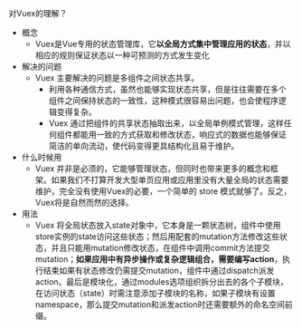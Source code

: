 对Vuex的理解？
- 概念
    - Vuex是Vue专用的状态管理库，它**以全局方式集中管理应用的状态**，并以相应的规则保证状态以一种可预测的方式发生变化
- 解决的问题
    - Vuex 主要解决的问题是多组件之间状态共享。
        - 利用各种通信方式，虽然也能够实现状态共享，但是往往需要在多个组件之间保持状态的一致性，这种模式很容易出问题，也会使程序逻辑变得复杂。
        - Vuex 通过把组件的共享状态抽取出来，以全局单例模式管理，这样任何组件都能用一致的方式获取和修改状态，响应式的数据也能够保证简洁的单向流动，使代码变得更具结构化且易于维护。
- 什么时候用
    - Vuex 并非是必须的，它能够管理状态，但同时也带来更多的概念和框架。如果我们不打算开发大型单页应用或应用里没有大量全局的状态需要维护，完全没有使用Vuex的必要，一个简单的 store 模式就够了。反之，Vuex将是自然而然的选择。
- 用法
    - Vuex 将全局状态放入state对象中，它本身是一颗状态树，组件中使用store实例的state访问这些状态；然后用配套的mutation方法修改这些状态，并且只能用mutation修改状态，在组件中调用commit方法提交mutation；**如果应用中有异步操作或复杂逻辑组合，需要编写action**，执行结束如果有状态修改仍需提交mutation，组件中通过dispatch派发action。最后是模块化，通过modules选项组织拆分出去的各个子模块，在访问状态（state）时需注意添加子模块的名称，如果子模块有设置namespace，那么提交mutation和派发action时还需要额外的命名空间前缀。
    
